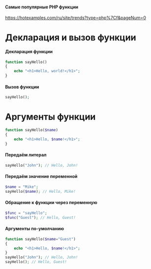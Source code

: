 #### Самые популярные PHP функции
https://hotexamples.com/ru/site/trends?type=php%7Cf&pageNum=0

# Декларация и вызов функции

#### Декларация функции

```php
function sayHello()
{
	echo "<h1>Hello, world!</h1>";
}
```

#### Вызов функции

```php
sayHello();
```

# Аргументы функции

```php
function sayHello($name)
{
	echo "<h1>Hello, $name!</h1>";
}
```
#### Передаём литерал

```php
sayHello("John"); // Hello, John!
```

#### Передаём значение переменной

```php
$name = "Mike";
sayHello($name); // Hello, Mike!
```

#### Обращение к функции через переменную

```php
$func = "sayHello";
$func("Guest"); // Hello, Guest!
```

#### Аргументы по-умолчанию

```php
function sayHello($name="Guest")
{
	echo "<h1>Hello, $name!</h1>";
}
sayHello("John"); // Hello, John!
sayHello(); // Hello, Guest!
```
